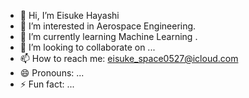- 👋 Hi, I’m Eisuke Hayashi
- 👀 I’m interested in Aerospace Engineering.
- 🌱 I’m currently learning Machine Learning .
- 💞️ I’m looking to collaborate on ...
- 📫 How to reach me: eisuke_space0527@icloud.com
- 😄 Pronouns: ...
- ⚡ Fun fact: ...

<!---
eipiiiii/eipiiiii is a ✨ special ✨ repository because its `README.md` (this file) appears on your GitHub profile.
You can click the Preview link to take a look at your changes.
--->
